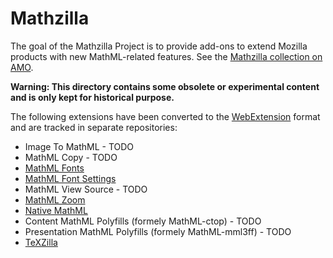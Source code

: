 # Mathzilla

The goal of the Mathzilla Project is to provide add-ons to extend Mozilla
products with new MathML-related features. See the [Mathzilla collection on AMO](https://addons.mozilla.org/collections/fred_wang/mathzilla/).

**Warning: This directory contains some obsolete or experimental content and is
  only kept for historical purpose.**

The following extensions have been converted to the
[WebExtension](https://developer.mozilla.org/en-US/Add-ons/WebExtensions) format
and are tracked in separate repositories:

- Image To MathML - TODO
- MathML Copy - TODO
- [MathML Fonts](https://github.com/fred-wang/MathFonts/tree/master/webextension)
- [MathML Font Settings](https://github.com/fred-wang/webextension-mathml-font-settings)
- MathML View Source - TODO
- [MathML Zoom](https://github.com/fred-wang/webextension-mathml-zoom)
- [Native MathML](https://github.com/fred-wang/webextension-native-mathml)
- Content MathML Polyfills (formely MathML-ctop) - TODO
- Presentation MathML Polyfills (formely MathML-mml3ff) - TODO
- [TeXZilla](https://github.com/fred-wang/TeXZilla/tree/master/webextension)
